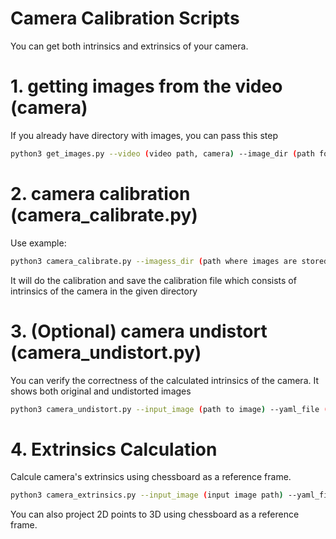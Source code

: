 # Camera Calibration Scripts
You can get both intrinsics and extrinsics of your camera.

# 1. getting images from the video (camera)
If you already have directory with images, you can pass this step
```bash
python3 get_images.py --video (video path, camera) --image_dir (path for saved images) --sleep_time (sleep time btw taking images)
```

# 2. camera calibration (camera_calibrate.py)

Use example:
```bash
python3 camera_calibrate.py --imagess_dir (path where images are stored) --dir_path (path where to store calibration yaml) --width (board width in squares) --height (board heaight in squares) --square_size (square size (in meters)) 
```

It will do the calibration and save the calibration file which consists of intrinsics of the camera in the given directory

# 3. (Optional) camera undistort (camera_undistort.py)

You can verify the correctness of the calculated intrinsics of the camera. It shows both original and undistorted images

```bash
python3 camera_undistort.py --input_image (path to image) --yaml_file (path to calibration file)
```

# 4. Extrinsics Calculation
Calcule camera's extrinsics using chessboard as a reference frame.

```bash
python3 camera_extrinsics.py --input_image (input image path) --yaml_file (calibration file path) --width (width of the chessboard in squares) --height (height of chessboard in squares) --square_size (square size in meters)
```

You can also project 2D points to 3D using chessboard as a reference frame.